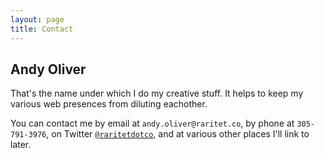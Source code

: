 ```yaml
---
layout: page
title: Contact
---
```


## Andy Oliver

That's the name under which I do my creative stuff. It helps to keep my various web presences from diluting eachother.

You can contact me by email at `andy.oliver@raritet.co`, by phone at `305-791-3976`, on Twitter [`@raritetdotco`](http://twitter.com/rartetdotco), and at various other places I'll link to later.
